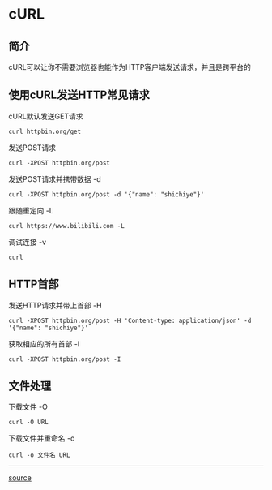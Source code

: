 # cURL
## 简介
cURL可以让你不需要浏览器也能作为HTTP客户端发送请求，并且是跨平台的
## 使用cURL发送HTTP常见请求
cURL默认发送GET请求
```
curl httpbin.org/get
```
发送POST请求
```
curl -XPOST httpbin.org/post
```
发送POST请求并携带数据 -d
```
curl -XPOST httpbin.org/post -d '{"name": "shichiye"}'
```
跟随重定向 -L
```
curl https://www.bilibili.com -L
```
调试连接 -v
```
curl 
```
## HTTP首部
发送HTTP请求并带上首部 -H
```
curl -XPOST httpbin.org/post -H 'Content-type: application/json' -d '{"name": "shichiye"}'
```
获取相应的所有首部 -I
```
curl -XPOST httpbin.org/post -I
```
## 文件处理
下载文件 -O
```
curl -O URL
```
下载文件并重命名 -o
```
curl -o 文件名 URL
```
---
[source](https://www.bilibili.com/video/BV1n94y1U7Eu?spm_id_from=333.788.top_right_bar_window_history.content.click)